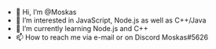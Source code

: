 - 👋 Hi, I’m @Moskas
- 👀 I’m interested in JavaScript, Node.js as well as C++/Java
- 🌱 I’m currently learning Node.js and C++
- 📫 How to reach me via e-mail or on Discord Moskas#5626

<!---
Moskas/Moskas is a ✨ special ✨ repository because its `README.md` (this file) appears on your GitHub profile.
You can click the Preview link to take a look at your changes.
--->
